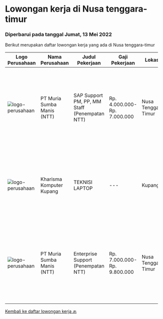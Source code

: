 
  # Lowongan kerja di Nusa tenggara-timur

  ### Diperbarui pada tanggal Jumat, 13 Mei 2022

  Berikut merupakan daftar lowongan kerja yang ada di Nusa tenggara-timur

  |Logo Perusahaan | Nama Perusahaan | Judul Pekerjaan | Gaji Pekerjaan | Lokasi | Deskripsi | Tanggal diunggah | Pranala |
  | -------------- | --------------- | --------------- | --------- | --------- | -------------- | ------- | ----------- |
  |![logo-perusahaan](https://image-service-cdn.seek.com.au/816d2b7d3031cce73288eff221ccbe3dbefbd2f2/ee4dce1061f3f616224767ad58cb2fc751b8d2dc)|PT Muria Sumba Manis (NTT)|SAP Support PM, PP, MM Staff (Penempatan NTT)|Rp. 4.000.000-Rp. 7.000.000|Nusa Tenggara Timur|Syarat : Pendidikan min. S1 Teknik Informatika Berpengalaman sebagai SAP Support PM, PP, MM Staff min. 2 tahun dibidang Industri Perkebunan lebih...|Kamis, 12 Mei 2022|https://www.jobstreet.co.id/id/job/sap-support-pm-pp-mm-staff-penempatan-ntt-3879971?token=0~d7404a82-2ade-469b-97c8-ccb4c69d3a93&sectionRank=1&jobId=jobstreet-id-job-3879971|
|![logo-perusahaan](https://i.ibb.co/sqvTCh9/112815900-stock-vector-no-image-available-icon-flat-vector.webp)|Kharisma Komputer Kupang|TEKNISI LAPTOP|---|Kupang|KUALIFIKASI : Minimal lulusan SMK - TKJ Usia maksimal 30 tahun Menguasai detail hardware laptop Menguasai alat kerja Hardware Laptop : PSU, Blower,...|Senin, 09 Mei 2022|https://www.jobstreet.co.id/id/job/teknisi-laptop-3874128?token=0~d7404a82-2ade-469b-97c8-ccb4c69d3a93&sectionRank=2&jobId=jobstreet-id-job-3874128|
|![logo-perusahaan](https://image-service-cdn.seek.com.au/816d2b7d3031cce73288eff221ccbe3dbefbd2f2/ee4dce1061f3f616224767ad58cb2fc751b8d2dc)|PT Muria Sumba Manis (NTT)|Enterprise Support (Penempatan NTT)|Rp. 7.000.000-Rp. 9.800.000|Nusa Tenggara Timur|Persyaratan : Pendidikan minimal S1 Informatika sederajat Berpengalaman di bidangnya minimal 5 tahun di perusahaan perkebunan sawit/tebu Memiliki...|Sabtu, 30 April 2022|https://www.jobstreet.co.id/id/job/enterprise-support-penempatan-ntt-3863053?token=0~d7404a82-2ade-469b-97c8-ccb4c69d3a93&sectionRank=3&jobId=jobstreet-id-job-3863053|


  [Kembali ke daftar lowongan kerja 🔙](../README.md#daftar-lowongan-kerja)
  